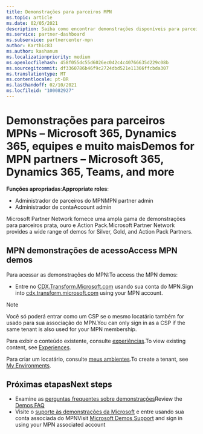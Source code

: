 ```yaml
---
title: Demonstrações para parceiros MPN
ms.topic: article
ms.date: 02/05/2021
description: Saiba como encontrar demonstrações disponíveis para parceiros MPN Silver, Gold e Action Pack.
ms.service: partner-dashboard
ms.subservice: partnercenter-mpn
author: Karthic83
ms.author: kashanum
ms.localizationpriority: medium
ms.openlocfilehash: 458f055dc55d6026ec042c4c40766635d229c08b
ms.sourcegitcommit: df3360786b46f9c2724dbd521e11366ffcbda307
ms.translationtype: MT
ms.contentlocale: pt-BR
ms.lasthandoff: 02/10/2021
ms.locfileid: "100082927"
---
```

# <a name="demos-for-mpn-partners--microsoft-365-dynamics-365-teams-and-more"></a><span data-ttu-id="dc68f-103">Demonstrações para parceiros MPNs – Microsoft 365, Dynamics 365, equipes e muito mais</span><span class="sxs-lookup"><span data-stu-id="dc68f-103">Demos for MPN partners – Microsoft 365, Dynamics 365, Teams, and more</span></span>

<span data-ttu-id="dc68f-104">**Funções apropriadas**:</span><span class="sxs-lookup"><span data-stu-id="dc68f-104">**Appropriate roles**:</span></span>

- <span data-ttu-id="dc68f-105">Administrador de parceiros do MPN</span><span class="sxs-lookup"><span data-stu-id="dc68f-105">MPN partner admin</span></span>
- <span data-ttu-id="dc68f-106">Administrador de conta</span><span class="sxs-lookup"><span data-stu-id="dc68f-106">Account admin</span></span>

<span data-ttu-id="dc68f-107">Microsoft Partner Network fornece uma ampla gama de demonstrações para parceiros prata, ouro e Action Pack.</span><span class="sxs-lookup"><span data-stu-id="dc68f-107">Microsoft Partner Network provides a wide range of demos for Silver, Gold, and Action Pack Partners.</span></span>

## <a name="access-mpn-demos"></a><span data-ttu-id="dc68f-108">MPN demonstrações de acesso</span><span class="sxs-lookup"><span data-stu-id="dc68f-108">Access MPN demos</span></span>

<span data-ttu-id="dc68f-109">Para acessar as demonstrações do MPN:</span><span class="sxs-lookup"><span data-stu-id="dc68f-109">To access the MPN demos:</span></span>

- <span data-ttu-id="dc68f-110">Entre no [CDX.Transform.Microsoft.com](https://cdx.transform.microsoft.com/) usando sua conta do MPN.</span><span class="sxs-lookup"><span data-stu-id="dc68f-110">Sign into [cdx.transform.microsoft.com](https://cdx.transform.microsoft.com/) using your MPN account.</span></span>

>[!NOTE]
><span data-ttu-id="dc68f-111">Você só poderá entrar como um CSP se o mesmo locatário também for usado para sua associação do MPN.</span><span class="sxs-lookup"><span data-stu-id="dc68f-111">You can only sign in as a CSP if the same tenant is also used for your MPN membership.</span></span>

<span data-ttu-id="dc68f-112">Para exibir o conteúdo existente, consulte [experiências](https://cdx.transform.microsoft.com/experiences).</span><span class="sxs-lookup"><span data-stu-id="dc68f-112">To view existing content, see [Experiences](https://cdx.transform.microsoft.com/experiences).</span></span>

<span data-ttu-id="dc68f-113">Para criar um locatário, consulte [meus ambientes](https://cdx.transform.microsoft.com/my-tenants).</span><span class="sxs-lookup"><span data-stu-id="dc68f-113">To create a tenant, see [My Environments](https://cdx.transform.microsoft.com/my-tenants).</span></span>

## <a name="next-steps"></a><span data-ttu-id="dc68f-114">Próximas etapas</span><span class="sxs-lookup"><span data-stu-id="dc68f-114">Next steps</span></span>

- <span data-ttu-id="dc68f-115">Examine as [perguntas frequentes sobre demonstrações](https://cdx.transform.microsoft.com/help/faq)</span><span class="sxs-lookup"><span data-stu-id="dc68f-115">Review the [Demos FAQ](https://cdx.transform.microsoft.com/help/faq)</span></span>
- <span data-ttu-id="dc68f-116">Visite o [suporte às demonstrações da Microsoft](https://cdx.transform.microsoft.com/submit-request) e entre usando sua conta associada do MPN</span><span class="sxs-lookup"><span data-stu-id="dc68f-116">Visit [Microsoft Demos Support](https://cdx.transform.microsoft.com/submit-request) and sign in using your MPN associated account</span></span>

